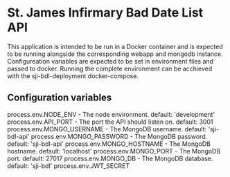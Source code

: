 # St. James Infirmary Bad Date List API

This application is intended to be run in a Docker container and is expected to
be running alongside the corresponding webapp and mongodb instance.  
Configureation variables are expected to be set in environment files and passed
to docker.  Running the complete environment can be acchieved with the 
sji-bdl-deployment docker-compose.

## Configuration variables
process.env.NODE_ENV - The node environment. default: 'development'
process.env.API_PORT - The port the API should listen on. default: 3001
process.env.MONGO_USERNAME - The MongoDB username. default: 'sji-bdl-api'
process.env.MONGO_PASSWORD - The MongoDB password. default: 'sji-bdl-api'
process.env.MONGO_HOSTNAME - The MongoDB hostname. default: 'localhost'
process.env.MONGO_PORT - The MongoDB port. default: 27017
process.env.MONGO_DB - The MongoDB database. default: 'sji-bdl'
process.env.JWT_SECRET
